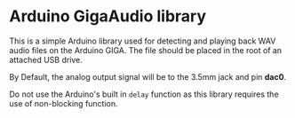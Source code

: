 # Arduino GigaAudio library

This is a simple Arduino library used for detecting and playing back WAV audio files on the Arduino GIGA. The file should be placed in the root of an attached USB drive.

By Default, the analog output signal will be to the 3.5mm jack and pin __dac0__.

Do not use the Arduino's built in `delay` function as this library requires the use of non-blocking function.